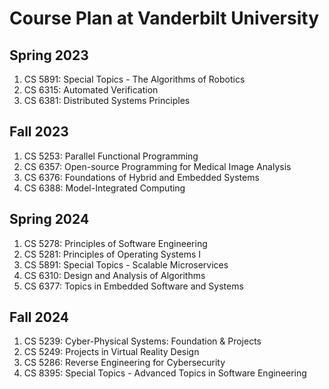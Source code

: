 # Course Plan at Vanderbilt University

## Spring 2023 
1. CS 5891: Special Topics - The Algorithms of Robotics
2. CS 6315: Automated Verification
3. CS 6381: Distributed Systems Principles

## Fall 2023 
1. CS 5253: Parallel Functional Programming
2. CS 6357: Open-source Programming for Medical Image Analysis
3. CS 6376: Foundations of Hybrid and Embedded Systems
4. CS 6388: Model-Integrated Computing

## Spring 2024 
1. CS 5278: Principles of Software Engineering
2. CS 5281: Principles of Operating Systems I
3. CS 5891: Special Topics - Scalable Microservices
4. CS 6310: Design and Analysis of Algorithms
5. CS 6377: Topics in Embedded Software and Systems

## Fall 2024
1. CS 5239: Cyber-Physical Systems: Foundation & Projects
2. CS 5249: Projects in Virtual Reality Design
3. CS 5286: Reverse Engineering for Cybersecurity
4. CS 8395: Special Topics - Advanced Topics in Software Engineering
